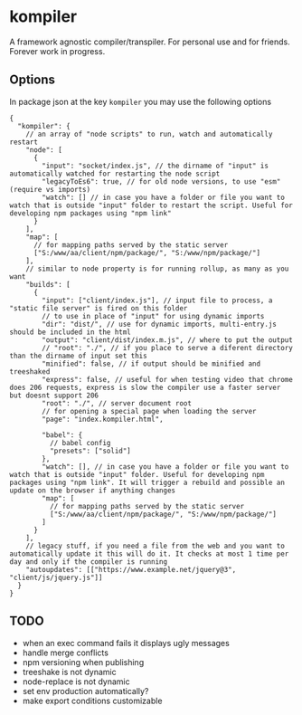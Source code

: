 # kompiler

A framework agnostic compiler/transpiler. For personal use and for friends. Forever work
in progress.

## Options

In package json at the key `kompiler` you may use the following options

```
{
  "kompiler": {
    // an array of "node scripts" to run, watch and automatically restart
    "node": [
      {
        "input": "socket/index.js", // the dirname of "input" is automatically watched for restarting the node script
        "legacyToEs6": true, // for old node versions, to use "esm" (require vs imports)
        "watch": [] // in case you have a folder or file you want to watch that is outside "input" folder to restart the script. Useful for developing npm packages using "npm link"
      }
    ],
    "map": [
      // for mapping paths served by the static server
      ["S:/www/aa/client/npm/package/", "S:/www/npm/package/"]
    ],
    // similar to node property is for running rollup, as many as you want
    "builds": [
      {
        "input": ["client/index.js"], // input file to process, a "static file server" is fired on this folder
        // to use in place of "input" for using dynamic imports
        "dir": "dist/", // use for dynamic imports, multi-entry.js should be included in the html
        "output": "client/dist/index.m.js", // where to put the output
        // "root": "./", // if you place to serve a diferent directory than the dirname of input set this
        "minified": false, // if output should be minified and treeshaked
        "express": false, // useful for when testing video that chrome does 206 requests, express is slow the compiler use a faster server but doesnt support 206
        "root": "./", // server document root
        // for opening a special page when loading the server
        "page": "index.kompiler.html",

        "babel": {
          // babel config
          "presets": ["solid"]
        },
        "watch": [], // in case you have a folder or file you want to watch that is outside "input" folder. Useful for developing npm packages using "npm link". It will trigger a rebuild and possible an update on the browser if anything changes
        "map": [
          // for mapping paths served by the static server
          ["S:/www/aa/client/npm/package/", "S:/www/npm/package/"]
        ]
      }
    ],
    // legacy stuff, if you need a file from the web and you want to automatically update it this will do it. It checks at most 1 time per day and only if the compiler is running
    "autoupdates": [["https://www.example.net/jquery@3", "client/js/jquery.js"]]
  }
}
```

## TODO

- when an exec command fails it displays ugly messages
- handle merge conflicts
- npm versioning when publishing
- treeshake is not dynamic
- node-replace is not dynamic
- set env production automatically?
- make export conditions customizable
